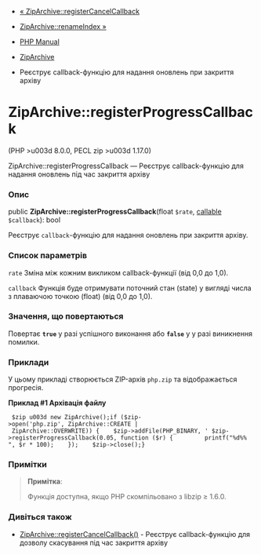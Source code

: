 - [«
ZipArchive::registerCancelCallback](ziparchive.registercancelcallback.md)
- [ZipArchive::renameIndex »](ziparchive.renameindex.md)

- [PHP Manual](index.md)
- [ZipArchive](class.ziparchive.md)
- Реєструє callback-функцію для надання оновлень при
закриття архіву

# ZipArchive::registerProgressCallback

(PHP \>u003d 8.0.0, PECL zip \>u003d 1.17.0)

ZipArchive::registerProgressCallback — Реєструє callback-функцію для
надання оновлень під час закриття архіву

### Опис

public **ZipArchive::registerProgressCallback**(float `$rate`,
[callable](language.types.callable.md) `$callback`): bool

Реєструє `callback`-функцію для надання оновлень при
закриття архіву.

### Список параметрів

`rate`
Зміна між кожним викликом callback-функції (від 0,0 до 1,0).

`callback`
Функція буде отримувати поточний стан (state) у вигляді числа з
плаваючою точкою (float) (від 0,0 до 1,0).

### Значення, що повертаються

Повертає **`true`** у разі успішного виконання або **`false`** у
у разі виникнення помилки.

### Приклади

У цьому прикладі створюється ZIP-архів `php.zip` та відображається прогресія.

**Приклад #1 Архівація файлу**

` $zip u003d new ZipArchive();if ($zip->open('php.zip', ZipArchive::CREATE | ZipArchive::OVERWRITE)) {    $zip->addFile(PHP_BINARY, ' $zip->registerProgressCallback(0.05, function ($r) {         printf("%d%%
", $r * 100);    });    $zip->close();}`

### Примітки

> **Примітка**:
>
> Функція доступна, якщо PHP скомпільовано з libzip ≥ 1.6.0.

### Дивіться також

- [ZipArchive::registerCancelCallback()](ziparchive.registercancelcallback.md) -
Реєструє callback-функцію для дозволу скасування під час
закриття архіву
